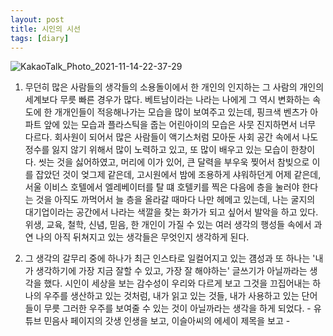 ```yaml
---
layout: post
title: 시인의 시선
tags: [diary]
---
```


![KakaoTalk_Photo_2021-11-14-22-37-29](https://user-images.githubusercontent.com/50545088/141683541-97ae4590-d183-43c7-996a-68eac95232a1.jpeg)

1. 무던히 많은 사람들의 생각들의 소용돌이에서 한 개인의 인지하는 그 사람의 개인의 세계보다 무릇 빠른 경우가 많다. 베트남이라는 나라는 나에게 그 역시 변화하는 속도에 한 개개인들이 적응해나가는 모습을 많이 보여주고 있는데, 핑크색 벤츠가 아파트 앞에 있는 모습과 플라스틱을 줍는 어린아이의 모습은 사뭇 진지하면서 너무 다르다. 회사원이 되어서 많은 사람들이 액기스처럼 모아둔 사회 공간 속에서 나도 정수를 잃지 않기 위해서 많이 노력하고 있고, 또 많이 배우고 있는 모습이 한창이다. 씻는 것을 싫어하였고, 머리에 이가 있어, 큰 달력을 부우욱 찢어서 참빚으로 이를 잡았던 것이 엊그제 같은데, 고시원에서 밤에 조용하게 샤워하던게 어제 같은데, 서울 이비스 호텔에서 엘레베이터를 탈 떄 호텔키를 찍은 다음에 층을 눌러야 한다는 것을 아직도 까먹어서 늘 층을 올라갈 때마다 나만 헤메고 있는데, 나는 굴지의 대기업이라는 공간에서 나라는 색깔을 찾는 화가가 되고 싶어서 발악을 하고 있다. 위생, 교육, 철학, 신념, 믿음, 한 개인이 가질 수 있는 여러 생각의 행성들 속에서 과연 나의 아직 뒤쳐지고 있는 생각들은 무엇인지 생각하게 된다.

2. 그 생각의 갈무리 중에 하나가 최근 인스타로 일컬어지고 있는 걤성과 또 하나는 '내가 생각하기에 가장 지금 잘할 수 있고, 가장 잘 해야하는' 글쓰기가 아닐까라는 생각을 했다. 시인이 세상을 보는 감수성이 우리와 다르게 보고 그것을 끄집어내는 하나의 우주를 생산하고 있는 것처럼, 내가 읽고 있는 것들, 내가 사용하고 있는 단어들이 무릇 그러한 우주를 보여줄 수 있는 것이 아닐까라는 생각을 하게 되었다. - 유튜브 민음사 페이지의 갓생 인생을 보고, 이슬아씨의 에세이 제목을 보고 -